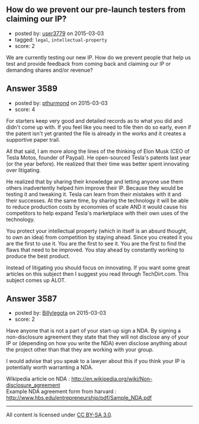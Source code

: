 ## How do we prevent our pre-launch testers from claiming our IP?

- posted by: [user3779](https://stackexchange.com/users/5874346/user3779) on 2015-03-03
- tagged: `legal`, `intellectual-property`
- score: 2

We are currently testing our new IP. How do we prevent people that help us test and provide feedback from coming back and claiming our IP or demanding shares and/or revenue?


## Answer 3589

- posted by: [pthurmond](https://stackexchange.com/users/116857/pthurmond) on 2015-03-03
- score: 4

For starters keep very good and detailed records as to what you did and didn't come up with. If you feel like you need to file then do so early, even if the patent isn't yet granted the file is already in the works and it creates a supportive paper trail.

All that said, I am more along the lines of the thinking of Elon Musk (CEO of Tesla Motos, founder of Paypal). He open-sourced Tesla's patents last year (or the year before). He realized that their time was better spent innovating over litigating.

He realized that by sharing their knowledge and letting anyone use them others inadvertently helped him improve their IP. Because they would be testing it and tweaking it. Tesla can learn from their mistakes with it and their successes. At the same time, by sharing the technology it will be able to reduce production costs by economies of scale AND it would cause his competitors to help expand Tesla's marketplace with their own uses of the technology.

You protect your intellectual property (which in itself is an absurd thought, to own an idea) from competition by staying ahead. Since you created it you are the first to use it. You are the first to see it. You are the first to find the flaws that need to be improved. You stay ahead by constantly working to produce the best product.

Instead of litigating you should focus on innovating. If you want some great articles on this subject then I suggest you read through TechDirt.com. This subject comes up ALOT.


## Answer 3587

- posted by: [Billylegota](https://stackexchange.com/users/5305899/billylegota) on 2015-03-03
- score: 2

Have anyone that is not a part of your start-up sign a NDA. By signing a non-disclosure agreement they state that they will not disclose any of your IP or (depending on how you write the NDA) even disclose anything about the project other than that they are working with your group.

I would advise that you speak to a lawyer about this if you think your IP is potentially worth warranting a NDA.

Wikipedia article on NDA : http://en.wikipedia.org/wiki/Non-disclosure_agreement  
Example NDA agreement form from harvard : http://www.hbs.edu/entrepreneurship/pdf/Sample_NDA.pdf 



---

All content is licensed under [CC BY-SA 3.0](https://creativecommons.org/licenses/by-sa/3.0/).
